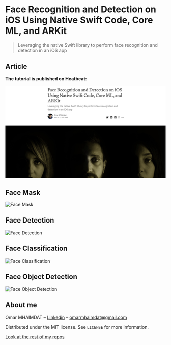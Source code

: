 # Face Recognition and Detection on iOS Using Native Swift Code, Core ML, and ARKit
> Leveraging the native Swift library to perform face recognition and detection in an iOS app

## Article

**The tutorial is published on Heatbeat:**

[![Open the article](article.png)](https://heartbeat.fritz.ai/face-recognition-and-detection-on-ios-using-native-swift-code-core-ml-and-arkit-feed10c468da)

## Face Mask

![Face Mask](face_mask.gif)


## Face Detection

![Face Detection](face_detection.gif)

## Face Classification

![Face Classification](face_classification.gif)

## Face Object Detection

![Face Object Detection](face_object_detection.gif)

## About me

Omar MHAIMDAT – [Linkedin](https://www.linkedin.com/in/omarmhaimdat/) – omarmhaimdat@gmail.com

Distributed under the MIT license. See ``LICENSE`` for more information.

[Look at the rest of my repos](https://github.com/omarmhaimdat/)
